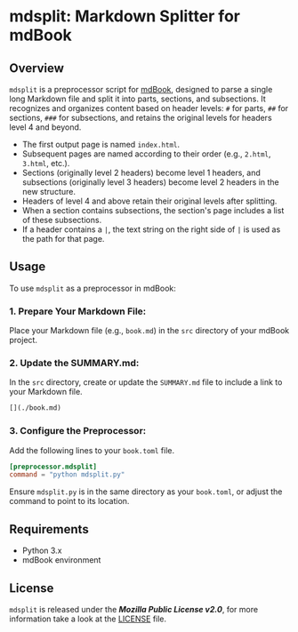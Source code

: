 # mdsplit: Markdown Splitter for mdBook

## Overview
`mdsplit` is a preprocessor script for [mdBook](https://github.com/rust-lang/mdBook), designed to parse a single long Markdown file and split it into parts, sections, and subsections. It recognizes and organizes content based on header levels: `#` for parts, `##` for sections, `###` for subsections, and retains the original levels for headers level 4 and beyond.

- The first output page is named `index.html`.
- Subsequent pages are named according to their order (e.g., `2.html`, `3.html`, etc.).
- Sections (originally level 2 headers) become level 1 headers, and subsections (originally level 3 headers) become level 2 headers in the new structure.
- Headers of level 4 and above retain their original levels after splitting.
- When a section contains subsections, the section's page includes a list of these subsections.
- If a header contains a `|`, the text string on the right side of `|` is used as the path for that page.

## Usage

To use `mdsplit` as a preprocessor in mdBook:

### 1. Prepare Your Markdown File:

Place your Markdown file (e.g., `book.md`) in the `src` directory of your mdBook project.

### 2. Update the SUMMARY.md:

In the `src` directory, create or update the `SUMMARY.md` file to include a link to your Markdown file.

```markdown
[](./book.md)
```

### 3. Configure the Preprocessor:

Add the following lines to your `book.toml` file.

```toml
[preprocessor.mdsplit]
command = "python mdsplit.py"
```

Ensure `mdsplit.py` is in the same directory as your `book.toml`, or adjust the command to point to its location.

## Requirements
- Python 3.x
- mdBook environment

## License
`mdsplit` is released under the ***Mozilla Public License v2.0***, for more information take a look at the [LICENSE](LICENSE) file.
